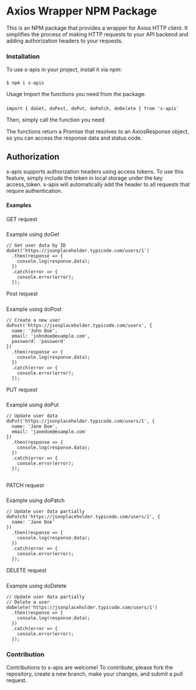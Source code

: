 # Axios Wrapper NPM Package

This is an NPM package that provides a wrapper for Axios HTTP client.
It simplifies the process of making HTTP requests to your API backend and adding authorization headers to your requests.

### Installation
 To use s-apis in your project, install it via npm:
####

`$ npm i s-apis`


Usage
Import the functions you need from the package:
###
`import { doGet, doPost, doPut, doPatch, doDelete } from 's-apis'`

Then, simply call the function you need

The functions return a Promise that resolves to an AxiosResponse object, so you can access the response data and status code.

## Authorization
s-apis supports authorization headers using access tokens. 
To use this feature, simply include the token in local storage under 
the key access_token. s-apis will automatically add the header to all requests that require authentication.

#### Examples　

GET request 
#####
Example using doGet
```
// Get user data by ID
doGet('https://jsonplaceholder.typicode.com/users/1')
  .then(response => {
    console.log(response.data);
  })
  .catch(error => {
    console.error(error);
  });
```
Post request 
#####
Example using doPost
```
// Create a new user
doPost('https://jsonplaceholder.typicode.com/users', {
  name: 'John Doe',
  email: 'johndoe@example.com',
  password: 'password'
})
  .then(response => {
    console.log(response.data);
  })
  .catch(error => {
    console.error(error);
  });

```

PUT request 
#####
Example using doPut
```
// Update user data
doPut('https://jsonplaceholder.typicode.com/users/1', {
  name: 'Jane Doe',
  email: 'janedoe@example.com'
})
  .then(response => {
    console.log(response.data);
  })
  .catch(error => {
    console.error(error);
  });


```

PATCH request 
#####
Example using doPatch
```
// Update user data partially
doPatch('https://jsonplaceholder.typicode.com/users/1', {
  name: 'Jane Doe'
})
  .then(response => {
    console.log(response.data);
  })
  .catch(error => {
    console.error(error);
  });
```

DELETE request 
#####
Example using doDelete
```
// Update user data partially
// Delete a user
doDelete('https://jsonplaceholder.typicode.com/users/1')
  .then(response => {
    console.log(response.data);
  })
  .catch(error => {
    console.error(error);
  });
```
### Contribution
Contributions to s-apis are welcome! To contribute, please fork the repository, create a new branch, make your changes, and submit a pull request.
